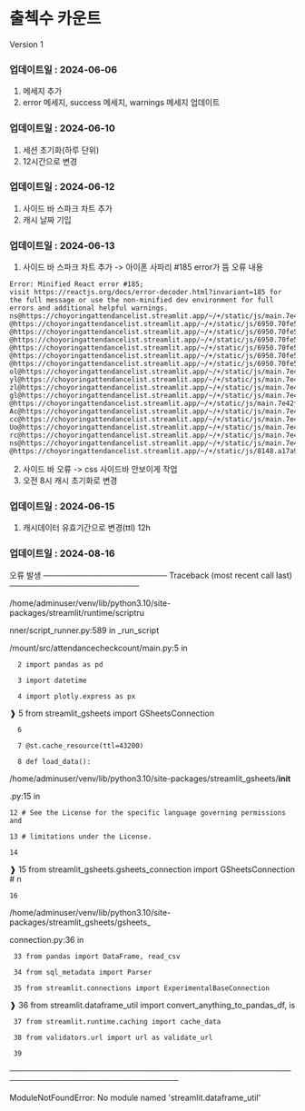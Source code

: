 # 출첵수 카운트
Version 1

### 업데이트일 : 2024-06-06
1. 메세지 추가
2. error 메세지, success 메세지, warnings 메세지 업데이트

### 업데이트일 : 2024-06-10
1. 세션 초기화(하루 단위)
2. 12시간으로 변경

### 업데이트일 : 2024-06-12
1. 사이드 바 스파크 차트 추가
2. 캐시 날짜 기입

### 업데이트일 : 2024-06-13
1. 사이드 바 스파크 차트 추가 -> 아이폰 사파리 #185 error가 뜸
오류 내용
```
Error: Minified React error #185; 
visit https://reactjs.org/docs/error-decoder.html?invariant=185 for the full message or use the non-minified dev environment for full errors and additional helpful warnings.
ns@https://choyoringattendancelist.streamlit.app/~/+/static/js/main.7e42f54d.js:2:2264194
@https://choyoringattendancelist.streamlit.app/~/+/static/js/6950.70fe55c2.chunk.js:2:149813
@https://choyoringattendancelist.streamlit.app/~/+/static/js/6950.70fe55c2.chunk.js:2:279976
@https://choyoringattendancelist.streamlit.app/~/+/static/js/6950.70fe55c2.chunk.js:2:222568
@https://choyoringattendancelist.streamlit.app/~/+/static/js/6950.70fe55c2.chunk.js:2:222783
@https://choyoringattendancelist.streamlit.app/~/+/static/js/6950.70fe55c2.chunk.js:2:218898
@https://choyoringattendancelist.streamlit.app/~/+/static/js/6950.70fe55c2.chunk.js:2:219173
ol@https://choyoringattendancelist.streamlit.app/~/+/static/js/main.7e42f54d.js:2:2289416
yl@https://choyoringattendancelist.streamlit.app/~/+/static/js/main.7e42f54d.js:2:2296713
zl@https://choyoringattendancelist.streamlit.app/~/+/static/js/main.7e42f54d.js:2:2296557
gl@https://choyoringattendancelist.streamlit.app/~/+/static/js/main.7e42f54d.js:2:2296093
@https://choyoringattendancelist.streamlit.app/~/+/static/js/main.7e42f54d.js:2:2307930
Ac@https://choyoringattendancelist.streamlit.app/~/+/static/js/main.7e42f54d.js:2:2308443
cc@https://choyoringattendancelist.streamlit.app/~/+/static/js/main.7e42f54d.js:2:2302164
Uo@https://choyoringattendancelist.streamlit.app/~/+/static/js/main.7e42f54d.js:2:2242556
rc@https://choyoringattendancelist.streamlit.app/~/+/static/js/main.7e42f54d.js:2:2299049
ns@https://choyoringattendancelist.streamlit.app/~/+/static/js/main.7e42f54d.js:2:2264194
@https://choyoringattendancelist.streamlit.app/~/+/static/js/8148.a17a918e.chunk.js:1:47204
```
2. 사이드 바 오류 -> css 사이드바 안보이게 작업
3. 오전 8시 캐시 초기화로 변경
   
### 업데이트일 : 2024-06-15
1. 캐시데이터 유효기간으로 변경(ttl) 12h

### 업데이트일 : 2024-08-16
오류 발생
────────────────────── Traceback (most recent call last) ───────────────────────

  /home/adminuser/venv/lib/python3.10/site-packages/streamlit/runtime/scriptru  

  nner/script_runner.py:589 in _run_script                                      

                                                                                

  /mount/src/attendancecheckcount/main.py:5 in <module>                         

                                                                                

      2 import pandas as pd                                                     

      3 import datetime                                                         

      4 import plotly.express as px                                             

  ❱   5 from streamlit_gsheets import GSheetsConnection                         

      6                                                                         

      7 @st.cache_resource(ttl=43200)                                           

      8 def load_data():                                                        

                                                                                

  /home/adminuser/venv/lib/python3.10/site-packages/streamlit_gsheets/__init__  

  .py:15 in <module>                                                            

                                                                                

    12 # See the License for the specific language governing permissions and    

    13 # limitations under the License.                                         

    14                                                                          

  ❱ 15 from streamlit_gsheets.gsheets_connection import GSheetsConnection  # n  

    16                                                                          

                                                                                

  /home/adminuser/venv/lib/python3.10/site-packages/streamlit_gsheets/gsheets_  

  connection.py:36 in <module>                                                  

                                                                                

     33 from pandas import DataFrame, read_csv                                  

     34 from sql_metadata import Parser                                         

     35 from streamlit.connections import ExperimentalBaseConnection            

  ❱  36 from streamlit.dataframe_util import convert_anything_to_pandas_df, is  

     37 from streamlit.runtime.caching import cache_data                        

     38 from validators.url import url as validate_url                          

     39                                                                         

────────────────────────────────────────────────────────────────────────────────

ModuleNotFoundError: No module named 'streamlit.dataframe_util'




